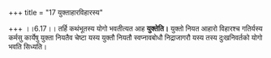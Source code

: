 +++
title = "17 युक्ताहारविहारस्य"

+++
।।6.17।। तर्हि कथंभूतस्य योगो भवतीत्यत आह **युक्तेति।** युक्तो नियत आहारो
विहारश्च गतिर्यस्य कर्मसु कार्येषु युक्ता नियतैव चेष्टा यस्य युक्तौ
नियतौ स्वप्नावबोधौ निद्राजागरौ यस्य तस्य दुःखनिवर्तको योगो भवति सिध्यति।
